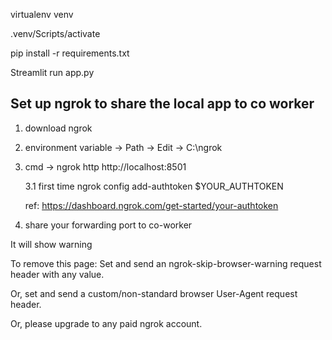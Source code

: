 virtualenv venv

.venv/Scripts/activate

pip install -r requirements.txt

Streamlit run app.py



## Set up ngrok to share the local app to co worker

1. download ngrok
2. environment variable -> Path -> Edit -> C:\ngrok
3. cmd -> ngrok http http://localhost:8501

    3.1 first time
        ngrok config add-authtoken $YOUR_AUTHTOKEN
    
    ref: https://dashboard.ngrok.com/get-started/your-authtoken

4. share your forwarding port to co-worker

It will show warning

To remove this page:
Set and send an ngrok-skip-browser-warning request header with any value.

Or, set and send a custom/non-standard browser User-Agent request header.

Or, please upgrade to any paid ngrok account.
